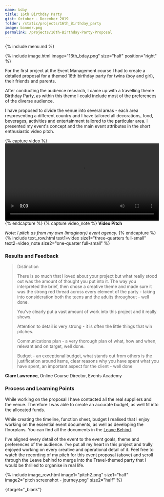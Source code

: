 ```yaml
---
name: bday
title: 16th Birthday Party
gist: October - December 2019
folder: /static/projects/16th_Birthday_party
image: banner.png
permalink: /projects/16th-Birthday-Party-Proposal
---
```


{% include menu.md %}

{% 
include image.html 
    image="16th_bday.png" 
    size="half" 
    position="right" 
%}

For the first project at the Event Management course I had to create a detailed proposal for a themed 16th birthday party for twins (boy and girl), their friends and parents.

After conducting the audience research, I came up with a travelling theme Birthday Party, as within this theme I could include most of the preferences of the diverse audience.

I have proposed to divide the venue into several areas - each area respresenting a different country and I have tailored all decorations, food, beverages, activities and entertainment tailored to the particular area. 
I presented my event's concept and the main event attributes in the short enthusiastic video pitch.

{% capture video %}
<video controls width="100%"><source src="/static/projects/16th_Birthday_party/pitch_video.mp4" type="video/mp4"></video>
{% endcapture %}
{% capture video_note %}
**Video Pitch**

_Note: I pitch as from my own (imaginary) event agency._
{% endcapture %}
{% include text_row.html 
    text1=video size1="three-quarters full-small"
    text2=video_note size2="one-quarter full-small"
%}

### Results and Feedback

> Distinction
>
> There is so much that I loved about your project but what really stood out was the amount of thought you put into it. 
> The way you interpreted the brief, then chose a creative theme and made sure it was the strong red thread across every element of the party - 
> taking into consideration both the teens and the adults throughout - well done.
> 
> You’ve clearly put a vast amount of work into this project and it really shows.
>
> Attention to detail is very strong - it is often the little things that win pitches.
> 
> Communications plan - a very thorough plan of what, how and when, relevant and on target, well done.
> 
> Budget - an exceptional budget, what stands out from others is the justification around items, clear reasons why you have spent what you have spent, an important aspect for the client - well done

**Clare Lawrence**, Online Course Director, Events Academy

### Process and Learning Points

While working on the proposal I have contacted all the real suppliers and the venue. Therefore I was able to create an accurate budget, as well fit into the allocated funds.

While creating the timeline, function sheet, budget I realised that I enjoy working on the essential event documents, as well as developing the floorplans. 
You can find all the documents in the [Leave Behind][leave_behind].

I've aligned every detail of the event to the event goals, theme and preferences of the audience. I've put all my heart in this project and trully enjoyed working on every creative and operational detail of it.
Feel free to watch the recording of my pitch for this event proposal (above) and scroll through the Leave behind to merge into the Travel-themed party that I would be thrilled to organise in real life.

{% include image_row.html
    image1="pitch2.png" size1="half"
    image2="pitch screenshot - journey.png" size2="half"
%}
<!--(add last photo from Slides)--> 

[leave_behind]: /static/projects/16th_Birthday_party/BDay_Project_Leave_Behind.pdf "Download PDF"
{:target="_blank"}
